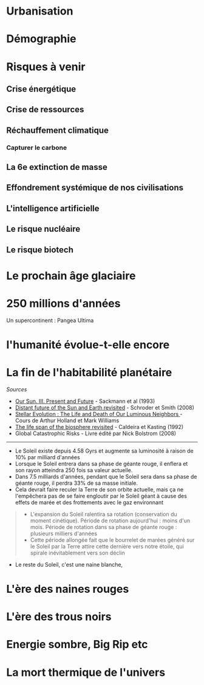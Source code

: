 # Urbanisation

# Démographie

# Risques à venir

## Crise énergétique

## Crise de ressources

## Réchauffement climatique

### Capturer le carbone

## La 6e extinction de masse

## Effondrement systémique de nos civilisations

## L'intelligence artificielle

## Le risque nucléaire

## Le risque biotech

# Le prochain âge glaciaire

# 250 millions d'années

Un supercontinent : Pangea Ultima

# l'humanité évolue-t-elle encore

# La fin de l'habitabilité planétaire

*Sources*

- [Our Sun. III. Present and Future](http://adsabs.harvard.edu/abs/1993ApJ...418..457S) - Sackmann et al (1993)
- [Distant future of the Sun and Earth revisited](https://arxiv.org/abs/0801.4031) - Schroder et Smith (2008)
- [Stellar Evolution : The Life and Death of Our Luminous Neighbors ](http://umich.edu/~gs265/star.htm?fbclid=IwAR3yYTNKXQIHZISRXHnZgu99oCe0b6jqx0RBZLN7NJrRs0Q3ry-gnIWVCyQ) - Cours de Arthur Holland et Mark Williams
- [The life span of the biosphere revisited](https://www.nature.com/articles/360721a0) - Caldeira et Kasting (1992)
- Global Catastrophic Risks - Livre édité par Nick Bolstrom (2008)

---

- Le Soleil existe depuis 4.58 Gyrs et augmente sa luminosité à raison de 10% par milliard d'années
- Lorsque le Soleil entrera dans sa phase de géante rouge, il enflera et son rayon atteindra 250 fois sa valeur actuelle.
- Dans 7.5 milliards d'années, pendant que le Soleil sera dans sa phase de géante rouge, il perdra 33% de sa masse initiale.
- Cela devrait faire reculer la Terre de son orbite actuelle, mais ça ne l'empêchera pas de se faire engloutir par le Soleil géant à cause des effets de marée et des frottements avec le gaz environnant
> * L'expansion du Soleil ralentira sa rotation (conservation du moment cinétique). Période de rotation aujourd'hui : moins d'un mois. Période de rotation dans sa phase de géante rouge : plusieurs milliers d'années
> * Cette période allongée fait que le bourrelet de marées généré sur le Soleil par la Terre attire cette dernière vers notre étoile, qui spirale inévitablement vers son déclin
- Le reste du Soleil, c'est une naine blanche, 

# L'ère des naines rouges

# L'ère des trous noirs

# Energie sombre, Big Rip etc

# La mort thermique de l'univers
